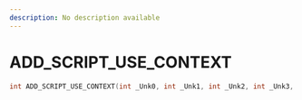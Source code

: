 ```yaml
---
description: No description available 
---
```


# ADD_SCRIPT_USE_CONTEXT

```cpp
int ADD_SCRIPT_USE_CONTEXT(int _Unk0, int _Unk1, int _Unk2, int _Unk3, int _Unk4, int _Unk5, int _Unk6, int _Unk7, int _Unk8);
```